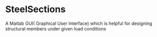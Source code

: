 # SteelSections
A Matlab GUI( Graphical User Interface) which is helpful for designing structural members under given load conditions

